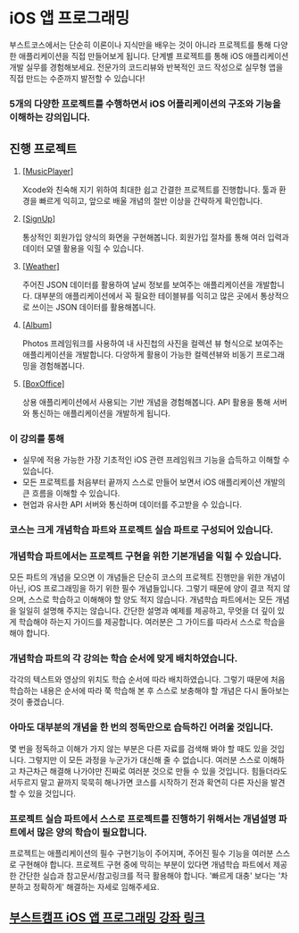 # iOS 앱 프로그래밍
부스트코스에서는 단순히 이론이나 지식만을 배우는 것이 아니라 프로젝트를 통해 다양한 애플리케이션을 직접 만들어보게 됩니다. 단계별 프로젝트를 통해 iOS 애플리케이션 개발 실무를 경험해보세요. 전문가의 코드리뷰와 반복적인 코드 작성으로 실무형 앱을 직접 만드는 수준까지 발전할 수 있습니다!

### 5개의 다양한 프로젝트를 수행하면서 iOS 어플리케이션의 구조와 기능을 이해하는 강의입니다.


## 진행 프로젝트
1. [[MusicPlayer]]()

    Xcode와 친숙해 지기 위하여 최대한 쉽고 간결한 프로젝트를 진행합니다. 툴과 환경을 빠르게 익히고, 앞으로 배울 개념의 절반 이상을 간략하게 확인합니다.

2. [[SignUp]]()

    통상적인 회원가입 양식의 화면을 구현해봅니다. 회원가입 절차를 통해 여러 입력과 데이터 모델 활용을 익힐 수 있습니다.
    
3. [[Weather]]()

    주어진 JSON 데이터를 활용하여 날씨 정보를 보여주는 애플리케이션을 개발합니다. 대부분의 애플리케이션에서 꼭 필요한 테이블뷰를 익히고 많은 곳에서 통상적으로 쓰이는 JSON 데이터를 활용해봅니다.
    
4. [[Album]]()

    Photos 프레임워크를 사용하여 내 사진첩의 사진을 컬렉션 뷰 형식으로 보여주는 애플리케이션을 개발합니다. 다양하게 활용이 가능한 컬렉션뷰와 비동기 프로그래밍을 경험해봅니다.
    
5. [[BoxOffice]]()

    상용 애플리케이션에서 사용되는 기반 개념을 경험해봅니다. API 활용을 통해 서버와 통신하는 애플리케이션을 개발하게 됩니다.

### 이 강의를 통해
- 실무에 적용 가능한 가장 기초적인 iOS 관련 프레임워크 기능을 습득하고 이해할 수 있습니다.
- 모든 프로젝트를 처음부터 끝까지 스스로 만들어 보면서 iOS 애플리케이션 개발의 큰 흐름을 이해할 수 있습니다.
- 현업과 유사한 API 서버와 통신하며 데이터를 주고받을 수 있습니다.

### 코스는 크게 개념학습 파트와 프로젝트 실습 파트로 구성되어 있습니다.

### 개념학습 파트에서는 프로젝트 구현을 위한 기본개념을 익힐 수 있습니다.
모든 파트의 개념을 모으면 이 개념들은 단순히 코스의 프로젝트 진행만을 위한 개념이 아닌, iOS 프로그래밍을 하기 위한 필수 개념들입니다. 그렇기 때문에 양이 결코 적지 않으며, 스스로 학습하고 이해해야 할 양도 적지 않습니다. 개념학습 파트에서는 모든 개념을 일일히 설명해 주지는 않습니다. 간단한 설명과 예제를 제공하고, 무엇을 더 깊이 있게 학습해야 하는지 가이드를 제공합니다. 여러분은 그 가이드를 따라서 스스로 학습을 해야 합니다.

### 개념학습 파트의 각 강의는 학습 순서에 맞게 배치하였습니다.
각각의 텍스트와 영상의 위치도 학습 순서에 따라 배치하였습니다. 그렇기 때문에 처음 학습하는 내용은 순서에 따라 쭉 학습해 본 후 스스로 보충해야 할 개념은 다시 돌아보는 것이 좋겠습니다.


### 아마도 대부분의 개념을 한 번의 정독만으로 습득하긴 어려울 것입니다.
몇 번을 정독하고 이해가 가지 않는 부분은 다른 자료를 검색해 봐야 할 때도 있을 것입니다. 그렇지만 이 모든 과정을 누군가가 대신해 줄 수 없습니다. 여러분 스스로 이해하고 차근차근 해결해 나가야만 진짜로 여러분 것으로 만들 수 있을 것입니다. 힘들더라도 서두르지 말고 끝까지 묵묵히 해나가면 코스를 시작하기 전과 확연히 다른 자신을 발견할 수 있을 것입니다.

### 프로젝트 실습 파트에서 스스로 프로젝트를 진행하기 위해서는 개념설명 파트에서 많은 양의 학습이 필요합니다.
프로젝트는 애플리케이션의 필수 구현기능이 주어지며, 주어진 필수 기능을 여러분 스스로 구현해야 합니다. 프로젝트 구현 중에 막히는 부분이 있다면 개념학습 파트에서 제공한 간단한 실습과 참고문서/참고링크를 적극 활용해야 합니다. '빠르게 대충' 보다는 '차분하고 정확하게' 해결하는 자세로 임해주세요.

## [부스트캠프 iOS 앱 프로그래밍 강좌 링크](https://www.boostcourse.org/mo326?type=stay)